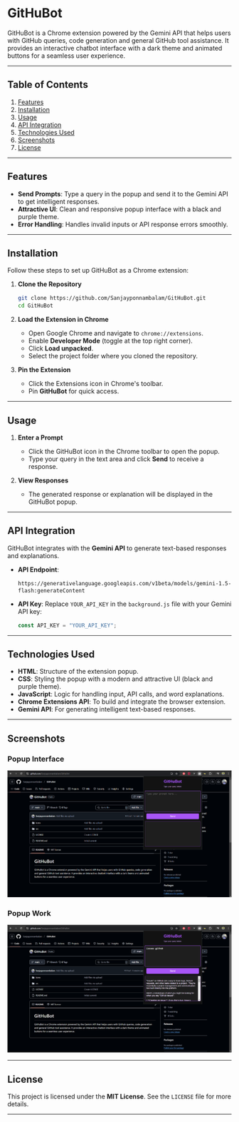 # GitHuBot
GitHuBot is a Chrome extension powered by the Gemini API that helps users with GitHub queries, code generation and general GitHub tool assistance. It provides an interactive chatbot interface with a dark theme and animated buttons for a seamless user experience.

---

## Table of Contents
1. [Features](#features)
2. [Installation](#installation)
3. [Usage](#usage)
4. [API Integration](#api-integration)
5. [Technologies Used](#technologies-used)
6. [Screenshots](#screenshots)
7. [License](#license)


---

## Features
- **Send Prompts**: Type a query in the popup and send it to the Gemini API to get intelligent responses.
- **Attractive UI**: Clean and responsive popup interface with a black and purple theme.
- **Error Handling**: Handles invalid inputs or API response errors smoothly.

---

## Installation
Follow these steps to set up GitHuBot as a Chrome extension:

1. **Clone the Repository**
   ```bash
   git clone https://github.com/Sanjayponnambalam/GitHuBot.git
   cd GitHuBot
   ```

2. **Load the Extension in Chrome**
   - Open Google Chrome and navigate to `chrome://extensions`.
   - Enable **Developer Mode** (toggle at the top right corner).
   - Click **Load unpacked**.
   - Select the project folder where you cloned the repository.

3. **Pin the Extension**
   - Click the Extensions icon in Chrome's toolbar.
   - Pin **GitHuBot** for quick access.

---

## Usage

1. **Enter a Prompt**
   - Click the GitHuBot icon in the Chrome toolbar to open the popup.
   - Type your query in the text area and click **Send** to receive a response.

2. **View Responses**
   - The generated response or explanation will be displayed in the GitHuBot popup.

---

## API Integration
GitHuBot integrates with the **Gemini API** to generate text-based responses and explanations.

- **API Endpoint**:
   ```
   https://generativelanguage.googleapis.com/v1beta/models/gemini-1.5-flash:generateContent
   ```
- **API Key**: Replace `YOUR_API_KEY` in the `background.js` file with your Gemini API key:
   ```javascript
   const API_KEY = "YOUR_API_KEY";
   ```
   
---

## Technologies Used

- **HTML**: Structure of the extension popup.
- **CSS**: Styling the popup with a modern and attractive UI (black and purple theme).
- **JavaScript**: Logic for handling input, API calls, and word explanations.
- **Chrome Extensions API**: To build and integrate the browser extension.
- **Gemini API**: For generating intelligent text-based responses.

---

## Screenshots

### Popup Interface
![Popup Interface](assets/popup.png)

### Popup Work
![Explain Word](assets/popup-result.png)

---

## License

This project is licensed under the **MIT License**. See the `LICENSE` file for more details.

---


